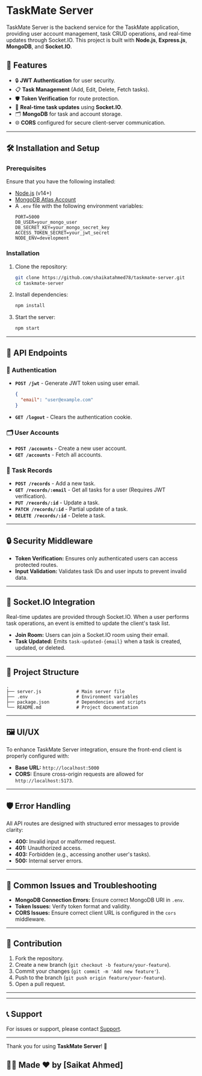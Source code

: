 # TaskMate Server

TaskMate Server is the backend service for the TaskMate application, providing user account management, task CRUD operations, and real-time updates through Socket.IO. This project is built with **Node.js**, **Express.js**, **MongoDB**, and **Socket.IO**.


## 🌟 Features

- 🔒 **JWT Authentication** for user security.
- 📋 **Task Management** (Add, Edit, Delete, Fetch tasks).
- 🛡️ **Token Verification** for route protection.
- 🔄 **Real-time task updates** using **Socket.IO**.
- 🗂️ **MongoDB** for task and account storage.
- 🌐 **CORS** configured for secure client-server communication.

---

## 🛠️ Installation and Setup

### Prerequisites
Ensure that you have the following installed:

- [Node.js](https://nodejs.org/en/) (v14+)
- [MongoDB Atlas Account](https://www.mongodb.com/cloud/atlas)
- A `.env` file with the following environment variables:
  ```env
  PORT=5000
  DB_USER=your_mongo_user
  DB_SECRET_KEY=your_mongo_secret_key
  ACCESS_TOKEN_SECRET=your_jwt_secret
  NODE_ENV=development
  ```

### Installation

1. Clone the repository:
   ```bash
   git clone https://github.com/shaikatahmed78/taskmate-server.git
   cd taskmate-server
   ```

2. Install dependencies:
   ```bash
   npm install
   ```

3. Start the server:
   ```bash
   npm start
   ```

---

## 🚀 API Endpoints

### 🔑 Authentication

- **`POST /jwt`** - Generate JWT token using user email.
  
  ```json
  {
    "email": "user@example.com"
  }
  ```

- **`GET /logout`** - Clears the authentication cookie.

### 🗂️ User Accounts

- **`POST /accounts`** - Create a new user account.
- **`GET /accounts`** - Fetch all accounts.

### 📝 Task Records

- **`POST /records`** - Add a new task.
- **`GET /records/:email`** - Get all tasks for a user (Requires JWT verification).
- **`PUT /records/:id`** - Update a task.
- **`PATCH /records/:id`** - Partial update of a task.
- **`DELETE /records/:id`** - Delete a task.

---

## 🔒 Security Middleware

- **Token Verification:** Ensures only authenticated users can access protected routes.
- **Input Validation:** Validates task IDs and user inputs to prevent invalid data.

---

## 🔗 Socket.IO Integration

Real-time updates are provided through Socket.IO. When a user performs task operations, an event is emitted to update the client's task list.

- **Join Room:** Users can join a Socket.IO room using their email.
- **Task Updated:** Emits `task-updated-{email}` when a task is created, updated, or deleted.

---

## 📂 Project Structure

```
.
├── server.js             # Main server file
├── .env                  # Environment variables
├── package.json          # Dependencies and scripts
└── README.md             # Project documentation
```

---

## 🖼️ UI/UX
To enhance TaskMate Server integration, ensure the front-end client is properly configured with:

- **Base URL:** `http://localhost:5000`
- **CORS:** Ensure cross-origin requests are allowed for `http://localhost:5173`.

---

## 🛡️ Error Handling

All API routes are designed with structured error messages to provide clarity:

- **400:** Invalid input or malformed request.
- **401:** Unauthorized access.
- **403:** Forbidden (e.g., accessing another user's tasks).
- **500:** Internal server errors.

---

## 🛑 Common Issues and Troubleshooting

- **MongoDB Connection Errors:** Ensure correct MongoDB URI in `.env`.
- **Token Issues:** Verify token format and validity.
- **CORS Issues:** Ensure correct client URL is configured in the `cors` middleware.

---

## 🤝 Contribution

1. Fork the repository.
2. Create a new branch (`git checkout -b feature/your-feature`).
3. Commit your changes (`git commit -m 'Add new feature'`).
4. Push to the branch (`git push origin feature/your-feature`).
5. Open a pull request.

---

---

## 📞 Support

For issues or support, please contact [Support](mailto:shaikatahmed78@gmail.com).


---

Thank you for using **TaskMate Server**! 🎉

## 👨‍💻 Made ❤️ by [Saikat Ahmed]